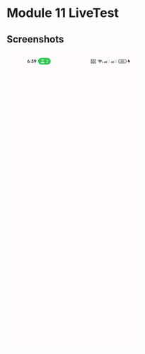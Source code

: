 # Module 11 LiveTest

## Screenshots
<img src="screenshots/1.jpg" width="300">&nbsp;&nbsp;&nbsp;&nbsp;